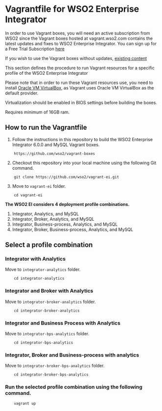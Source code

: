 # Vagrantfile for WSO2 Enterprise Integrator

In order to use Vagrant boxes, you will need an active subscription from WSO2 since the Vagrant boxes hosted at vagrant.wso2.com contains the latest updates and fixes to WSO2 Enterprise Integrator. You can sign up for a Free Trial Subscription [here](https://wso2.com/free-trial-subscription)

If you wish to use the Vagrant boxes without updates, [existing content](https://github.com/wso2/vagrant-boxes)

This section defines the procedure to run Vagrant resources for a specific profile of the WSO2 Enterprise Integrator

Please note that in order to run these Vagrant resources use, you need to install
[Oracle VM VirtualBox](http://www.oracle.com/technetwork/server-storage/virtualbox/downloads/index.html),
as Vagrant uses Oracle VM VirtualBox as the default provider.

Virtualization should be enabled in BIOS settings before building the boxes.

Requires minimum of 16GB ram.

## How to run the Vagrantfile

1. Follow the instructions in this repository to build the WSO2 Enterprise Integrator 6.0.0 and MySQL Vagrant boxes.

```
    https://github.com/wso2/vagrant-boxes
```    

2. Checkout this repository into your local machine using the following Git command.

```
    git clone https://github.com/wso2/vagrant-ei.git
```

3. Move to `vagrant-ei` folder.

```
    cd vagrant-ei
```

**The WSO2 EI considers 4 deployment profile combinations.**

  1. Integrator, Analytics, and MySQL
  2. Integrator, Broker, Analytics, and MySQL
  3. Integrator, Business-process, Analytics, and MySQL
  4. Integrator, Broker, Business-process, Analytics, and MySQL

## Select a profile combination

### Integrator with Analytics

Move to `integrator-analytics` folder.

```
    cd integrator-analytics
```

### Integrator and Broker with Analytics

Move to `integrator-broker-analytics` folder.

```
    cd integrator-broker-analytics
```

### Integrator and Business Process with Analytics

Move to `integrator-bps-analytics` folder.

```
    cd integrator-bps-analytics
```

### Integrator, Broker and Business-process with analytics

Move to `integrator-broker-bps-analytics` folder.

```
    cd integrator-broker-bps-analytics
```

### Run the selected profile combination using the following command.

```
    vagrant up
```
